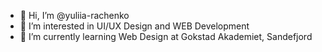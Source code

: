 - 👋 Hi, I’m @yuliia-rachenko
- 👀 I’m interested in UI/UX Design and WEB Development
- 🌱 I’m currently learning Web Design at Gokstad Akademiet, Sandefjord


<!---
yuliia-rachenko/yuliia-rachenko is a ✨ special ✨ repository because its `README.md` (this file) appears on your GitHub profile.
You can click the Preview link to take a look at your changes.
--->
